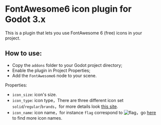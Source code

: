 # FontAwesome6 icon plugin for Godot 3.x
This is a plugin that lets you use FontAwesome 6 (free) icons in your project.

## How to use:
- Copy the `addons` folder to your Godot project directory;
- Enable the plugin in Project Properties;
- Add the `FontAwesome6` node to your scene.

Properties:  
- `icon_size`: icon's size.  
- `icon_type`: icon type，There are three different icon set `solid`/`regular`/`brands`，for more details look [this site](https://fontawesome.com/cheatsheet/free/solid).
- `icon_name`: icon name，for instance `flag` correspond to ![flag](flag.png)，go [here](https://fontawesome.com/cheatsheet/free/solid) to find more icon names.
